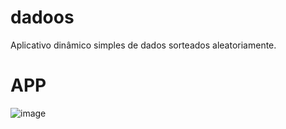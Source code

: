 # dadoos

Aplicativo dinâmico simples de dados sorteados aleatoriamente.

# APP
![image](https://github.com/TitanffalzZ/dadoos/assets/161647228/8e8194ff-2cae-4400-841e-952104f20317)

